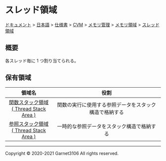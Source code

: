 # スレッド領域

[ドキュメント](../../../../../../index.md) > [日本語](../../../../../index.md) > [仕様書](../../../../index.md) > [CVM](../../../index.md) > [メモリ管理](../../index.md) > [メモリ領域](../index.md) > [スレッド領域](./index.md)

## 概要

各スレッド毎に 1 つ割り当てられる。

## 保有領域

|領域名|役割|
|:-:|:-:|
|[関数スタック領域<br>( Thread Stack Area )](./function/index.md)|関数の実行に使用する参照データをスタック構造で格納する|
|[参照スタック領域<br>( Thread Stack Area )](./reference/index.md)|一時的な参照データをスタック構造で格納する|

---

Copyright © 2020-2021 Garnet3106 All rights reserved.
